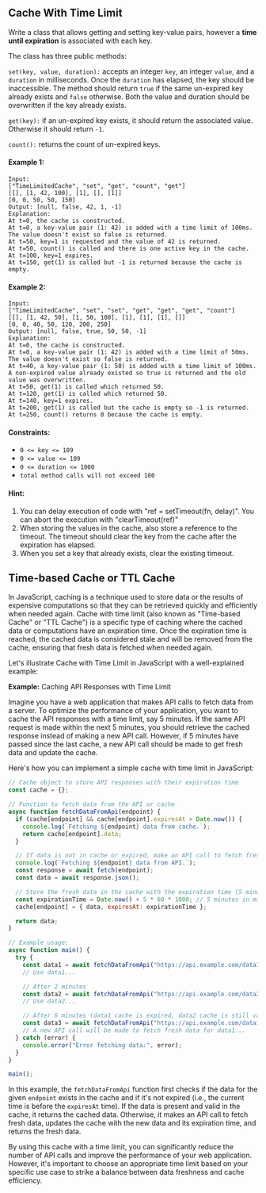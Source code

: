 ## Cache With Time Limit

Write a class that allows getting and setting key-value pairs, however a **time until expiration** is associated with each key.

The class has three public methods:

`set(key, value, duration):` accepts an integer `key`, an integer `value`, and a `duration` in milliseconds. Once the `duration` has elapsed, the key should be inaccessible. The method should return `true` if the same un-expired key already exists and `false` otherwise. Both the value and duration should be overwritten if the key already exists.

`get(key):` if an un-expired key exists, it should return the associated value. Otherwise it should return `-1`.

`count():` returns the count of un-expired keys.

#### Example 1:

```
Input:
["TimeLimitedCache", "set", "get", "count", "get"]
[[], [1, 42, 100], [1], [], [1]]
[0, 0, 50, 50, 150]
Output: [null, false, 42, 1, -1]
Explanation:
At t=0, the cache is constructed.
At t=0, a key-value pair (1: 42) is added with a time limit of 100ms. The value doesn't exist so false is returned.
At t=50, key=1 is requested and the value of 42 is returned.
At t=50, count() is called and there is one active key in the cache.
At t=100, key=1 expires.
At t=150, get(1) is called but -1 is returned because the cache is empty.
```

#### Example 2:

```
Input:
["TimeLimitedCache", "set", "set", "get", "get", "get", "count"]
[[], [1, 42, 50], [1, 50, 100], [1], [1], [1], []]
[0, 0, 40, 50, 120, 200, 250]
Output: [null, false, true, 50, 50, -1]
Explanation:
At t=0, the cache is constructed.
At t=0, a key-value pair (1: 42) is added with a time limit of 50ms. The value doesn't exist so false is returned.
At t=40, a key-value pair (1: 50) is added with a time limit of 100ms. A non-expired value already existed so true is returned and the old value was overwritten.
At t=50, get(1) is called which returned 50.
At t=120, get(1) is called which returned 50.
At t=140, key=1 expires.
At t=200, get(1) is called but the cache is empty so -1 is returned.
At t=250, count() returns 0 because the cache is empty.
```

#### Constraints:

- `0 <= key <= 109`
- `0 <= value <= 109`
- `0 <= duration <= 1000`
- `total method calls will not exceed 100`

#### Hint:

1. You can delay execution of code with "ref = setTimeout(fn, delay)". You can abort the execution with "clearTimeout(ref)"
2. When storing the values in the cache, also store a reference to the timeout. The timeout should clear the key from the cache after the expiration has elapsed.
3. When you set a key that already exists, clear the existing timeout.

## Time-based Cache or TTL Cache

In JavaScript, caching is a technique used to store data or the results of expensive computations so that they can be retrieved quickly and efficiently when needed again. Cache with time limit (also known as "Time-based Cache" or "TTL Cache") is a specific type of caching where the cached data or computations have an expiration time. Once the expiration time is reached, the cached data is considered stale and will be removed from the cache, ensuring that fresh data is fetched when needed again.

Let's illustrate Cache with Time Limit in JavaScript with a well-explained example:

**Example:** Caching API Responses with Time Limit

Imagine you have a web application that makes API calls to fetch data from a server. To optimize the performance of your application, you want to cache the API responses with a time limit, say 5 minutes. If the same API request is made within the next 5 minutes, you should retrieve the cached response instead of making a new API call. However, if 5 minutes have passed since the last cache, a new API call should be made to get fresh data and update the cache.

Here's how you can implement a simple cache with time limit in JavaScript:

```javascript
// Cache object to store API responses with their expiration time
const cache = {};

// Function to fetch data from the API or cache
async function fetchDataFromApi(endpoint) {
  if (cache[endpoint] && cache[endpoint].expiresAt > Date.now()) {
    console.log(`Fetching ${endpoint} data from cache.`);
    return cache[endpoint].data;
  }

  // If data is not in cache or expired, make an API call to fetch fresh data
  console.log(`Fetching ${endpoint} data from API.`);
  const response = await fetch(endpoint);
  const data = await response.json();

  // Store the fresh data in the cache with the expiration time (5 minutes from now)
  const expirationTime = Date.now() + 5 * 60 * 1000; // 5 minutes in milliseconds
  cache[endpoint] = { data, expiresAt: expirationTime };

  return data;
}

// Example usage:
async function main() {
  try {
    const data1 = await fetchDataFromApi("https://api.example.com/data1");
    // Use data1...

    // After 2 minutes
    const data2 = await fetchDataFromApi("https://api.example.com/data2");
    // Use data2...

    // After 6 minutes (data1 cache is expired, data2 cache is still valid)
    const data3 = await fetchDataFromApi("https://api.example.com/data1");
    // A new API call will be made to fetch fresh data for data1...
  } catch (error) {
    console.error("Error fetching data:", error);
  }
}

main();
```

In this example, the `fetchDataFromApi` function first checks if the data for the given `endpoint` exists in the cache and if it's not expired (i.e., the current time is before the `expiresAt` time). If the data is present and valid in the cache, it returns the cached data. Otherwise, it makes an API call to fetch fresh data, updates the cache with the new data and its expiration time, and returns the fresh data.

By using this cache with a time limit, you can significantly reduce the number of API calls and improve the performance of your web application. However, it's important to choose an appropriate time limit based on your specific use case to strike a balance between data freshness and cache efficiency.
